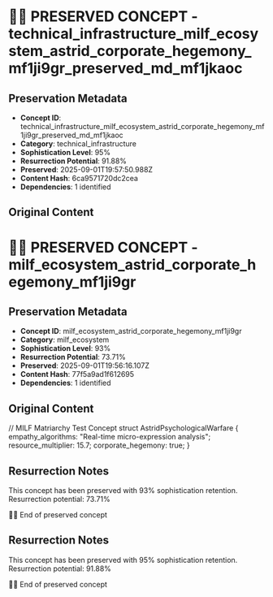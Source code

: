 # 🏴‍☠️ PRESERVED CONCEPT - technical_infrastructure_milf_ecosystem_astrid_corporate_hegemony_mf1ji9gr_preserved_md_mf1jkaoc

## Preservation Metadata
- **Concept ID**: technical_infrastructure_milf_ecosystem_astrid_corporate_hegemony_mf1ji9gr_preserved_md_mf1jkaoc
- **Category**: technical_infrastructure
- **Sophistication Level**: 95%
- **Resurrection Potential**: 91.88%
- **Preserved**: 2025-09-01T19:57:50.988Z
- **Content Hash**: 6ca9571720dc2cea
- **Dependencies**: 1 identified

## Original Content

# 🏴‍☠️ PRESERVED CONCEPT - milf_ecosystem_astrid_corporate_hegemony_mf1ji9gr

## Preservation Metadata
- **Concept ID**: milf_ecosystem_astrid_corporate_hegemony_mf1ji9gr
- **Category**: milf_ecosystem
- **Sophistication Level**: 93%
- **Resurrection Potential**: 73.71%
- **Preserved**: 2025-09-01T19:56:16.107Z
- **Content Hash**: 77f5a9ad1f612695
- **Dependencies**: 1 identified

## Original Content

// MILF Matriarchy Test Concept
struct AstridPsychologicalWarfare {
  empathy_algorithms: "Real-time micro-expression analysis";
  resource_multiplier: 15.7;
  corporate_hegemony: true;
}

## Resurrection Notes
This concept has been preserved with 93% sophistication retention.
Resurrection potential: 73.71%

🏴‍☠️ End of preserved concept

## Resurrection Notes
This concept has been preserved with 95% sophistication retention.
Resurrection potential: 91.88%

🏴‍☠️ End of preserved concept